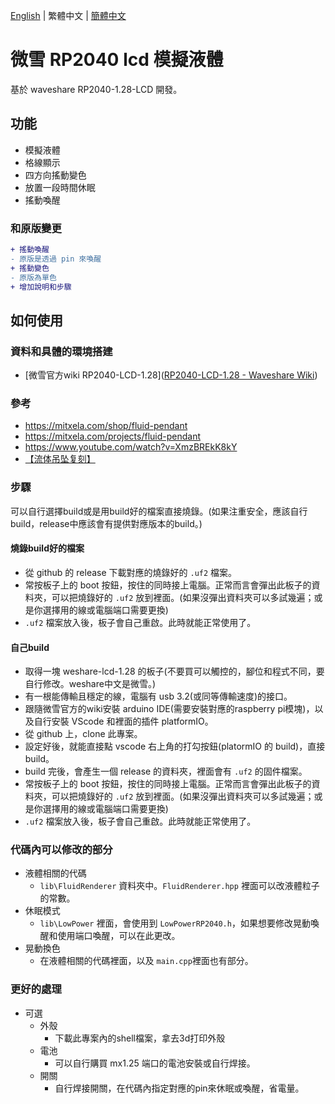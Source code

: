 [English](README.md) | 繁體中文 | [簡體中文](README_SCH.md)

# 微雪 RP2040 lcd 模擬液體 

 基於 waveshare RP2040-1.28-LCD 開發。

## 功能

* 模擬液體
* 格線顯示
* 四方向搖動變色
* 放置一段時間休眠
* 搖動喚醒

### 和原版變更
```diff
+ 搖動喚醒
- 原版是透過 pin 來喚醒
+ 搖動變色
- 原版為單色
+ 增加說明和步驟
```

## 如何使用

### 資料和具體的環境搭建

* [微雪官方wiki RP2040-LCD-1.28]([RP2040-LCD-1.28 - Waveshare Wiki](https://www.waveshare.net/wiki/RP2040-LCD-1.28))

### 參考
* https://mitxela.com/shop/fluid-pendant
* https://mitxela.com/projects/fluid-pendant
* https://www.youtube.com/watch?v=XmzBREkK8kY
* [【流体吊坠复刻】]( https://www.bilibili.com/video/BV1PA4ZzDEAu)

### 步驟

可以自行選擇build或是用build好的檔案直接燒錄。(如果注重安全，應該自行build，release中應該會有提供對應版本的build。)

#### 燒錄build好的檔案

* 從 github 的 release 下載對應的燒錄好的 `.uf2` 檔案。
* 常按板子上的 boot 按鈕，按住的同時接上電腦。正常而言會彈出此板子的資料夾，可以把燒錄好的 `.uf2` 放到裡面。(如果沒彈出資料夾可以多試幾遍；或是你選擇用的線或電腦端口需要更換)
* `.uf2` 檔案放入後，板子會自己重啟。此時就能正常使用了。

#### 自己build

* 取得一塊 weshare-lcd-1.28 的板子(不要買可以觸控的，腳位和程式不同，要自行修改。weshare中文是微雪。)
* 有一根能傳輸且穩定的線，電腦有 usb 3.2(或同等傳輸速度)的接口。
* 跟隨微雪官方的wiki安裝 arduino IDE(需要安裝對應的raspberry pi模塊)，以及自行安裝 VScode 和裡面的插件 platformIO。
* 從 github 上，clone 此專案。
* 設定好後，就能直接點 vscode 右上角的打勾按鈕(platormIO 的 build)，直接 build。
* build 完後，會產生一個 release 的資料夾，裡面會有 `.uf2` 的固件檔案。
* 常按板子上的 boot 按鈕，按住的同時接上電腦。正常而言會彈出此板子的資料夾，可以把燒錄好的 `.uf2` 放到裡面。(如果沒彈出資料夾可以多試幾遍；或是你選擇用的線或電腦端口需要更換)
* `.uf2` 檔案放入後，板子會自己重啟。此時就能正常使用了。

### 代碼內可以修改的部分

* 液體相關的代碼
  * `lib\FluidRenderer` 資料夾中。`FluidRenderer.hpp` 裡面可以改液體粒子的常數。
* 休眠模式
  * `lib\LowPower` 裡面，會使用到 `LowPowerRP2040.h`，如果想要修改晃動喚醒和使用端口喚醒，可以在此更改。
* 晃動換色
  * 在液體相關的代碼裡面，以及 `main.cpp`裡面也有部分。

###  更好的處理

* 可選
  * 外殼
    * 下載此專案內的shell檔案，拿去3d打印外殼
  * 電池
    * 可以自行購買 mx1.25 端口的電池安裝或自行焊接。
  * 開關
    * 自行焊接開關，在代碼內指定對應的pin來休眠或喚醒，省電量。
